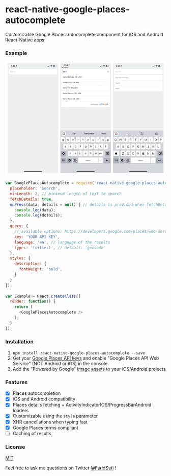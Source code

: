 # react-native-google-places-autocomplete
Customizable Google Places autocomplete component for iOS and Android React-Native apps


### Example

![](https://raw.githubusercontent.com/FaridSafi/react-native-google-places-autocomplete/master/Assets/screenshot.png)

```js
var GooglePlacesAutocomplete = require('react-native-google-places-autocomplete').create({
  placeholder: 'Search',
  minLength: 2, // minimum length of text to search
  fetchDetails: true,
  onPress(data, details = null) { // details is provided when fetchDetails = true
    console.log(data);
    console.log(details);
  },
  query: {
    // available options: https://developers.google.com/places/web-service/autocomplete
    key: 'YOUR API KEY',
    language: 'en', // language of the results
    types: '(cities)', // default: 'geocode'
  },
  styles: {
    description: {
      fontWeight: 'bold',
    }
  }
});

var Example = React.createClass({
  render: function() {
    return (
      <GooglePlacesAutocomplete />
    );
  }
});
```


### Installation

1. ```npm install react-native-google-places-autocomplete --save```
2. Get your [Google Places API keys](https://developers.google.com/places/) and enable "Google Places API Web Service" (NOT Android or iOS) in the console.
3. Add the "Powered by Google" [image assets](https://developers.google.com/places/documentation/images/powered-by-google.zip) to your iOS/Android projects


### Features

- [x] Places autocompletion
- [x] iOS and Android compatibility
- [x] Places details fetching + ActivityIndicatorIOS/ProgressBarAndroid loaders
- [x] Customizable using the ```style``` parameter
- [x] XHR cancellations when typing fast
- [x] Google Places terms compliant
- [ ] Caching of results

### License

[MIT](LICENSE.md)

Feel free to ask me questions on Twitter [@FaridSafi](https://www.twitter.com/FaridSafi) !

